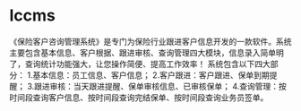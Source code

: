# Iccms
 《保险客户咨询管理系统》是专门为保险行业跟进客户信息开发的一款软件。系统主要包含基本信息、客户根据、跟进审核、查询管理四大模块，信息录入简单明了，查询统计功能强大，让您操作简便、提高工作效率！ 系统包含以下四大部分： 1.基本信息：员工信息、客户信息； 2.客户跟进：客户跟进、保单到期提醒； 3.跟进审核：当天跟进提醒、保单审核信息、已审核保单； 4.查询管理：按时间段查询客户信息、按时间段查询完结保单、按时间段查询业务员签单。
